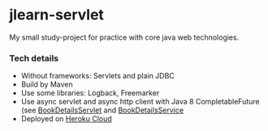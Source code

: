 # jlearn-servlet

My small study-project for practice with core java web technologies.

### Tech details

* Without frameworks: Servlets and plain JDBC
* Build by Maven
* Use some libraries: Logback, Freemarker
* Use async servlet and async http client with Java 8 CompletableFuture (see [BookDetailsServlet](https://github.com/fornit1917/jlearn-servlet/blob/master/src/main/java/jlearn/servlet/BookDetailsServlet.java) and [BookDetailsService](https://github.com/fornit1917/jlearn-servlet/blob/master/src/main/java/jlearn/servlet/service/BookDetailsService.java)
* Deployed on [Heroku Cloud](http://heroku.com)